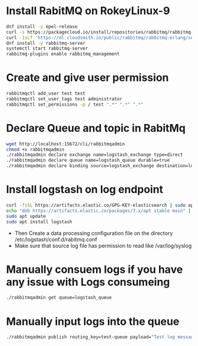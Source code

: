 # Install RabitMQ on RokeyLinux-9 
```bash
dnf install -y epel-release
curl -s https://packagecloud.io/install/repositories/rabbitmq/rabbitmq-server/script.rpm.sh | sudo bash
curl -1sLf 'https://dl.cloudsmith.io/public/rabbitmq/rabbitmq-erlang/setup.rpm.sh' | sudo -E bash
dnf install -y rabbitmq-server
systemctl start rabbitmq-server
rabbitmq-plugins enable rabbitmq_management
```

# Create and give user permission 
```bash
rabbitmqctl add_user test test
rabbitmqctl set_user_tags test administrator
rabbitmqctl set_permissions -p / test ".*" ".*" ".*"
```
# Declare Queue and topic in RabitMq
```bash
wget http://localhost:15672/cli/rabbitmqadmin
chmod +x rabbitmqadmin
./rabbitmqadmin declare exchange name=logstash_exchange type=direct
./rabbitmqadmin declare queue name=logstash_queue durable=true
./rabbitmqadmin declare binding source=logstash_exchange destination=logstash_queue routing_key=logstash_key

```

# Install logstash on log endpoint
```bash
curl -fsSL https://artifacts.elastic.co/GPG-KEY-elasticsearch | sudo apt-key add -
echo "deb https://artifacts.elastic.co/packages/7.x/apt stable main" | sudo tee -a /etc/apt/sources.list.d/elastic-7.x.list
sudo apt update
sudo apt install logstash
```
- Then Create a data processing configuration file on the directory /etc/logstash/conf.d/rabitmq.conf
- Make sure that source log file has permission to read like /var/log/syslog

# Manually consuem logs if you have any issue with Logs consumeing
```bash
./rabbitmqadmin get queue=logstash_queue
```

# Manually input logs into the queue
```bash
./rabbitmqadmin publish routing_key=test-queue payload="Test log message"
```


